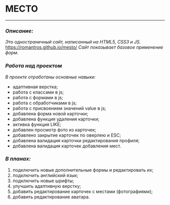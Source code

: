 # **МЕСТО**
-------------------

### ***Описание:***
_Это одностраничный сайт, написанный на HTML5, CSS3 и JS._
<https://romantros.github.io/mesto/>
_Сайт показывает базовое применение форм._

### ***Работа над проектом***
_В проекте отработаны основные навыки:_ 
* адаптивная верстка;
* работа с классами в js;
* работа с формами в js;
* работа с обработчиками в js;
* работа с присвоением значений value в js;
* добавлена форма новой карточки;
* добавлена функция удаления карточки;
* активка функция LIKE;
* добавлен просмотр фото из карточек;
* добавлено закрытие карточек по оверлею и ESC;
* добавлена валидация карточки редактирования профиля;
* добавлена валидация карточек добавления мест.

### ***В планах:***
1. подключить новые дополнительные формы и редактировать их;
2. подключить английский язык;
3. подключить новые шрифты;
4. улучшить адаптивную верстку;
5. добавить редактирование карточек с местами (фотографиями);
6. добавить редактирование аватара.